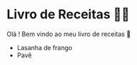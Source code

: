 # Livro de Receitas :man_cook:

Olá ! Bem vindo ao meu livro de receitas :call_me_hand:

- Lasanha de frango
- Pavê 